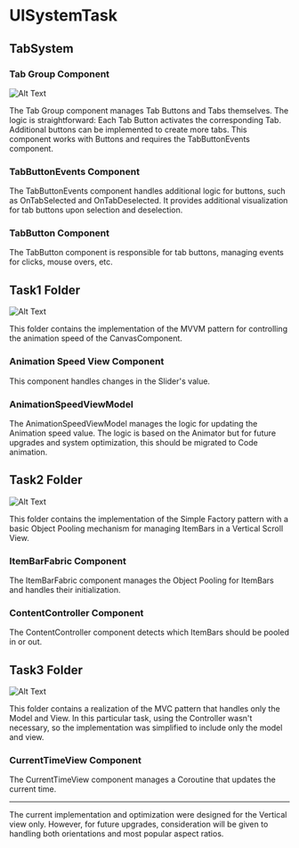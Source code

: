 # UISystemTask

## TabSystem
### Tab Group Component
![Alt Text](assets/GIFs/TabSystem.gif)

The Tab Group component manages Tab Buttons and Tabs themselves. The logic is straightforward: Each Tab Button activates the corresponding Tab. Additional buttons can be implemented to create more tabs. This component works with Buttons and requires the TabButtonEvents component.

### TabButtonEvents Component
The TabButtonEvents component handles additional logic for buttons, such as OnTabSelected and OnTabDeselected. It provides additional visualization for tab buttons upon selection and deselection.

### TabButton Component
The TabButton component is responsible for tab buttons, managing events for clicks, mouse overs, etc.

## Task1 Folder
![Alt Text](assets/GIFs/Animation.gif)

This folder contains the implementation of the MVVM pattern for controlling the animation speed of the CanvasComponent.

### Animation Speed View Component
This component handles changes in the Slider's value.

### AnimationSpeedViewModel
The AnimationSpeedViewModel manages the logic for updating the Animation speed value. The logic is based on the Animator but for future upgrades and system optimization, this should be migrated to Code animation.

## Task2 Folder
![Alt Text](assets/GIFs/ScrollView.gif)

This folder contains the implementation of the Simple Factory pattern with a basic Object Pooling mechanism for managing ItemBars in a Vertical Scroll View.

### ItemBarFabric Component
The ItemBarFabric component manages the Object Pooling for ItemBars and handles their initialization.

### ContentController Component
The ContentController component detects which ItemBars should be pooled in or out.

## Task3 Folder
![Alt Text](assets/GIFs/Timer.gif)

This folder contains a realization of the MVC pattern that handles only the Model and View. In this particular task, using the Controller wasn't necessary, so the implementation was simplified to include only the model and view.

### CurrentTimeView Component
The CurrentTimeView component manages a Coroutine that updates the current time.

___

The current implementation and optimization were designed for the Vertical view only. However, for future upgrades, consideration will be given to handling both orientations and most popular aspect ratios.
